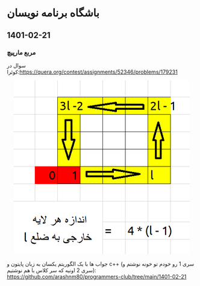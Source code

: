 # باشگاه برنامه نویسان
## 1401-02-21
### مربع مارپیچ
سوال در کوئرا:https://quera.org/contest/assignments/52346/problems/179231

<p align="center">
  <img src="1401-02-21/1401-02-21.png">
</p>

جواب ها با یک الگوریتم یکسان به زبان پایتون و c++ (سری 1 رو خودم تو خونه نوشتم و سری 2 اونیه که سر کلاس با هم نوشتیم): https://github.com/arashnm80/programmers-club/tree/main/1401-02-21
